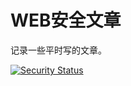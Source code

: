 # WEB安全文章
记录一些平时写的文章。

[![Security Status](https://www.murphysec.com/platform3/v3/badge/1618639997536612352.svg?t=1)](https://www.murphysec.com/accept?code=0dfcaa418f02fd2e8c4e8cb076d0818e&type=1&from=2&t=2)
